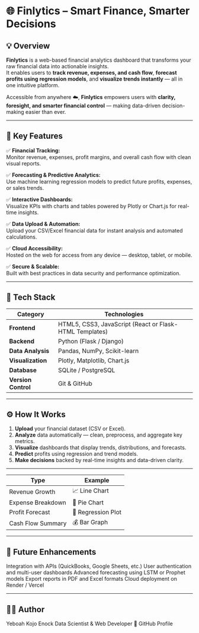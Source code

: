 # 🌐 Finlytics – Smart Finance, Smarter Decisions  

## 💡 Overview  

**Finlytics** is a web-based financial analytics dashboard that transforms your raw financial data into actionable insights.  
It enables users to **track revenue, expenses, and cash flow**, **forecast profits using regression models**, and **visualize trends instantly** — all in one intuitive platform.  

Accessible from anywhere ☁️, **Finlytics** empowers users with **clarity, foresight, and smarter financial control** — making data-driven decision-making easier than ever.  

---

## 🎯 Key Features  

✅ **Financial Tracking:**  
Monitor revenue, expenses, profit margins, and overall cash flow with clean visual reports.  

✅ **Forecasting & Predictive Analytics:**  
Use machine learning regression models to predict future profits, expenses, or sales trends.  

✅ **Interactive Dashboards:**  
Visualize KPIs with charts and tables powered by Plotly or Chart.js for real-time insights.  

✅ **Data Upload & Automation:**  
Upload your CSV/Excel financial data for instant analysis and automated calculations.  

✅ **Cloud Accessibility:**  
Hosted on the web for access from any device — desktop, tablet, or mobile.  

✅ **Secure & Scalable:**  
Built with best practices in data security and performance optimization.  

---

## 🧩 Tech Stack  

| Category | Technologies |
|-----------|---------------|
| **Frontend** | HTML5, CSS3, JavaScript (React or Flask-HTML Templates) |
| **Backend** | Python (Flask / Django) |
| **Data Analysis** | Pandas, NumPy, Scikit-learn |
| **Visualization** | Plotly, Matplotlib, Chart.js |
| **Database** | SQLite / PostgreSQL |
| **Version Control** | Git & GitHub |

---

## ⚙️ How It Works  

1. **Upload** your financial dataset (CSV or Excel).  
2. **Analyze** data automatically — clean, preprocess, and aggregate key metrics.  
3. **Visualize** dashboards that display trends, distributions, and forecasts.  
4. **Predict** profits using regression and trend models.  
5. **Make decisions** backed by real-time insights and data-driven clarity.  

---
| Type              | Example            |
| ----------------- | ------------------ |
| Revenue Growth    | 📈 Line Chart      |
| Expense Breakdown | 🥧 Pie Chart       |
| Profit Forecast   | 🔮 Regression Plot |
| Cash Flow Summary | 💰 Bar Graph       |

---

## 🚀 Future Enhancements

Integration with APIs (QuickBooks, Google Sheets, etc.)
User authentication and multi-user dashboards
Advanced forecasting using LSTM or Prophet models
Export reports in PDF and Excel formats
Cloud deployment on Render / Vercel

---

## 🧑‍💼 Author

Yeboah Kojo Enock
Data Scientist & Web Developer
🔗 GitHub Profile
